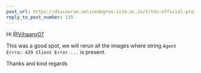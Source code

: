 ```yaml
---
post_url: https://discourse.onlinedegree.iitm.ac.in/t/tds-official-project1-discrepencies/171141/117
reply_to_post_number: 115
---
```

Hi [@Vihaanv07](/u/vihaanv07)

This was a good spot, we will rerun all the images where string `Agent Errro: 429 Client Error....` is present.

Thanks and kind regards